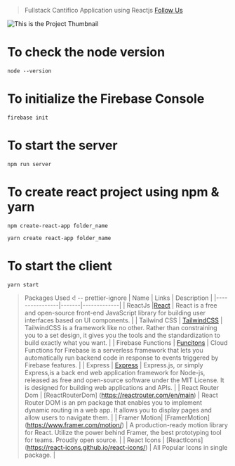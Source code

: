 > Fullstack Cantifico Application using Reactjs
> [Follow Us](https://www.instagram.com/amit.rodiya/)

![This is the Project Thumbnail](./snap.png)

# To check the node version

```
node --version
```

# To initialize the Firebase Console

```
firebase init
```

# To start the server

```
npm run server
```

# To create react project using npm & yarn

```
npm create-react-app folder_name
```

```
yarn create react-app folder_name
```

# To start the client

```
yarn start
```

> Packages Used
> ‹! -- prettier-ignore
> | Name | Links | Description |
> |----------------|-------|-------------|
> | ReactJs |[React](https://reactjs.org/) | React is a free and open-source front-end JavaScript library for building user interfaces based on UI components. |
> | Tailwind CSS | [TailwindCSS](https://tailwindcss.com/) | TailwindCSS is a framework like no other. Rather than constraining you to a set design, it gives you the tools and the standardization to build exactly what you want. |
> | Firebase Functions | [Funcitons](https://firebase.google.com/docs/functions) | Cloud Functions for Firebase is a serverless framework that lets you automatically run backend code in response to events triggered by Firebase features. |
> | Express | [Express](https://expressjs.com/) | Express.js, or simply Express,is a back end web application framework for Node-js, released as free and open-source software under the MIT License. It is designed for building web applications and APIs. |
> | React Router Dom | [ReactRouterDom] (https://reactrouter.com/en/main) | React Router DOM is an pm package that enables you to implement dynamic routing in a web app. It allows you to display pages and allow users to navigate them. |
> | Framer Motion| [FramerMotion] (https://www.framer.com/motion/) | A production-ready motion library for React. Utilize the power behind Framer, the best prototyping tool for teams. Proudly open source. |
> | React Icons | [ReactIcons] (https://react-icons.github.io/react-icons/) | All Popular Icons in single package. |
